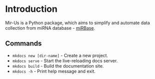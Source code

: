 # Introduction

Mir-Us is a Python package, which aims to simplify and automate data collection from miRNA database - [miRBase](https://www.mirbase.org/).

## Commands

* `mkdocs new [dir-name]` - Create a new project.
* `mkdocs serve` - Start the live-reloading docs server.
* `mkdocs build` - Build the documentation site.
* `mkdocs -h` - Print help message and exit.

